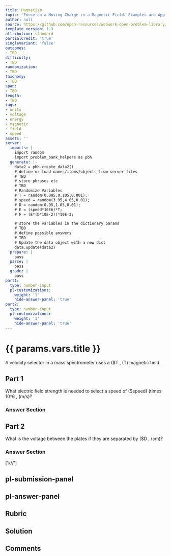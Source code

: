 ```yaml
---
title: Magnetism
topic: 'Force on a Moving Charge in a Magnetic Field: Examples and Applications'
author: null
source: https://github.com/open-resources/webwork-open-problem-library/tree/master/Contrib/BrockPhysics/College_Physics_Urone/22.Magnetism/22-05.Force_on_a_Moving_Charge_in_a_Magnetic_Field/NU_U17_22_05_006.pg
template_version: 1.3
attribution: standard
partialCredit: 'true'
singleVariant: 'false'
outcomes:
- TBD
difficulty:
- TBD
randomization:
- TBD
taxonomy:
- TBD
span:
- TBD
length:
- TBD
tags:
- units
- voltage
- energy
- magnetic
- field
- speed
assets: ''
server:
  imports: |-
    import random
    import problem_bank_helpers as pbh
  generate: |-
    data2 = pbh.create_data2()
    # define or load names/items/objects from server files
    # TBD
    # store phrases etc
    # TBD
    # Randomize Variables
    # T = random(0.095,0.105,0.001);
    # speed = random(3.95,4.05,0.01);
    # D = random(0.95,1.05,0.01);
    # E = (speed*10E6)*T;
    # F = (E*(D*10E-2))*10E-3;

    # store the variables in the dictionary params
    # TBD
    # define possible answers
    # TBD
    # Update the data object with a new dict
    data.update(data2)
  prepare: |
    pass
  parse: |
    pass
  grade: |
    pass
part1:
  type: number-input
  pl-customizations:
    weight: '1'
    hide-answer-panel: 'true'
part2:
  type: number-input
  pl-customizations:
    weight: '1'
    hide-answer-panel: 'true'
---
```


# {{ params.vars.title }} 


A velocity selector in a mass spectrometer uses a ($T , (T) magnetic field.

## Part 1 
What electric field strength is needed to select a speed of ($speed) (times 10^6 , (m/s)? 


 ### Answer Section

## Part 2 
What is the voltage between the plates if they are separated by ($D , (cm)? 


 ### Answer Section
['kV']

## pl-submission-panel 


## pl-answer-panel 


## Rubric 


## Solution 


## Comments 


